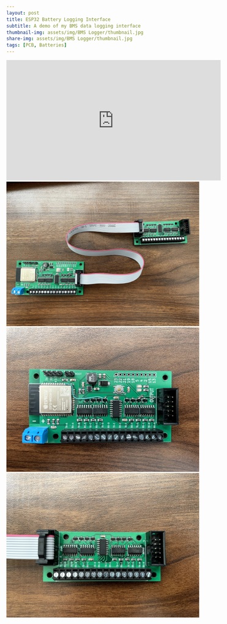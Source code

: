 ```yaml
---
layout: post
title: ESP32 Battery Logging Interface
subtitle: A demo of my BMS data logging interface
thumbnail-img: assets/img/BMS Logger/thumbnail.jpg
share-img: assets/img/BMS Logger/thumbnail.jpg
tags: [PCB, Batteries]
---
```


<iframe width="560" height="315" src="https://www.youtube.com/embed/vt5aBeebuTg" frameborder="0" allow="accelerometer; autoplay; clipboard-write; encrypted-media; gyroscope; picture-in-picture" allowfullscreen></iframe>

<img src="/assets/img/BMS Logger/IMG_0390.jpg" class="rounded mx-auto d-block my-2">
<img src="/assets/img/BMS Logger/IMG_0392.jpg" class="rounded mx-auto d-block my-2">
<img src="/assets/img/BMS Logger/IMG_0389.jpg" class="rounded mx-auto d-block my-2">